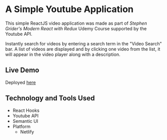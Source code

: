 # A Simple Youtube Application
This simple ReactJS video application was made as part of *Stephen Grider's Modern React with Redux* Udemy Course supported by the Youtube API. 

Instantly search for videos by entering a search term in the "Video Search" bar. A list of videos are displayed and by clicking one video from the list, it will appear in the video player along with a description. 

## Live Demo
Deployed [here](https://react-ythooks.netlify.app/)

## Technology and Tools Used
- React Hooks
- Youtube API
- Semantic UI
- Platform
  - Netlify
